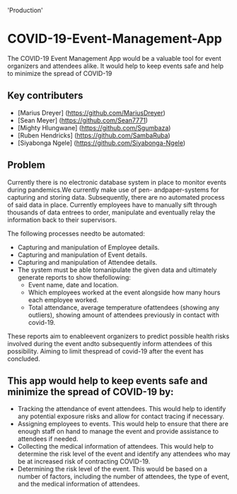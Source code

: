 'Production'

# COVID-19-Event-Management-App
The COVID-19 Event Management App would be a valuable tool for event organizers and attendees alike. It would help to keep events safe and help to minimize the spread of COVID-19

## Key contributers

* [Marius Dreyer] (https://github.com/MariusDreyer)
* [Sean Meyer] (https://github.com/Sean7771)
* [Mighty Hlungwane] (https://github.com/Sgumbaza)
* [Ruben Hendricks] (https://github.com/SambaRuba)
* [Siyabonga Ngele] (https://github.com/Siyabonga-Ngele)

## Problem 

Currently there is no electronic database system in place to monitor events during pandemics.We currently make use of pen- andpaper-systems for capturing and storing data. Subsequently, there are no automated process of said data in place. Currently employees have to manually sift through thousands of data entrees to order, manipulate and eventually relay the information back to their supervisors. 

The following processes needto be automated:
* Capturing and manipulation of Employee details.
* Capturing and manipulation of Event details.
* Capturing and manipulation of Attendee details.
* The system must be able tomanipulate the given data and ultimately generate reports to show thefollowing:
  * Event name, date and location.
  * Which employees worked at the event alongside how many hours each employee worked.
  * Total attendance, average temperature ofattendees (showing any outliers), showing amount of attendees previously in contact with covid-19.

These reports aim to enableevent organizers to predict possible health risks involved during the event andto subsequently inform attendees of this possibility. Aiming to limit thespread of covid-19 after the event has concluded.

## This app would help to keep events safe and minimize the spread of COVID-19 by:

- Tracking the attendance of event attendees. This would help to identify any potential exposure risks and allow for contact tracing if necessary.
- Assigning employees to events. This would help to ensure that there are enough staff on hand to manage the event and provide assistance to attendees if needed.
- Collecting the medical information of attendees. This would help to determine the risk level of the event and identify any attendees who may be at increased risk of contracting COVID-19.
- Determining the risk level of the event. This would be based on a number of factors, including the number of attendees, the type of event, and the medical information of attendees.
